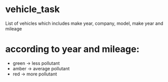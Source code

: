 # vehicle_task

List of vehicles which includes make year, company, model, make year and mileage

# according to year and mileage:

- green -> less pollutant
- amber -> average pollutant
- red -> more pollutant